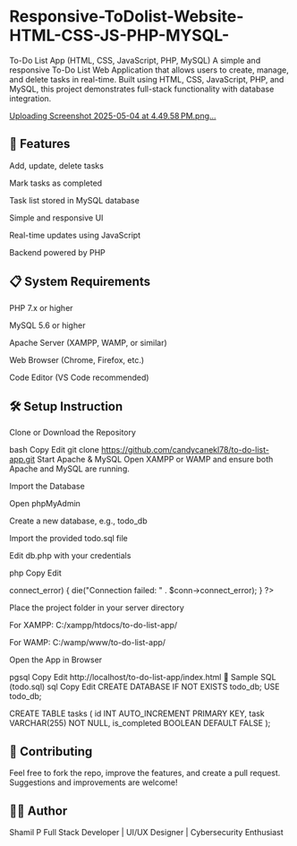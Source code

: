 # Responsive-ToDolist-Website-HTML-CSS-JS-PHP-MYSQL-


To-Do List App (HTML, CSS, JavaScript, PHP, MySQL)
A simple and responsive To-Do List Web Application that allows users to create, manage, and delete tasks in real-time. Built using HTML, CSS, JavaScript, PHP, and MySQL, this project demonstrates full-stack functionality with database integration.




[Uploading Screenshot 2025-05-04 at 4.49.58 PM.png…]()

🔧 Features
-----------------------------
Add, update, delete tasks

Mark tasks as completed

Task list stored in MySQL database

Simple and responsive UI

Real-time updates using JavaScript

Backend powered by PHP


📋 System Requirements
------------------------
PHP 7.x or higher

MySQL 5.6 or higher

Apache Server (XAMPP, WAMP, or similar)

Web Browser (Chrome, Firefox, etc.)

Code Editor (VS Code recommended)


🛠️ Setup Instruction
-------------------------------------
Clone or Download the Repository

bash
Copy
Edit
git clone https://github.com/candycanekl78/to-do-list-app.git
Start Apache & MySQL
Open XAMPP or WAMP and ensure both Apache and MySQL are running.

Import the Database

Open phpMyAdmin

Create a new database, e.g., todo_db

Import the provided todo.sql file

Edit db.php with your credentials

php
Copy
Edit
<?php
$host = 'localhost';
$user = 'root';       // default XAMPP user
$pass = '';           // default is empty
$db   = 'todo_db';    // database name

$conn = new mysqli($host, $user, $pass, $db);
if ($conn->connect_error) {
    die("Connection failed: " . $conn->connect_error);
}
?>
Place the project folder in your server directory

For XAMPP: C:/xampp/htdocs/to-do-list-app/

For WAMP: C:/wamp/www/to-do-list-app/

Open the App in Browser

pgsql
Copy
Edit
http://localhost/to-do-list-app/index.html
🧪 Sample SQL (todo.sql)
sql
Copy
Edit
CREATE DATABASE IF NOT EXISTS todo_db;
USE todo_db;

CREATE TABLE tasks (
  id INT AUTO_INCREMENT PRIMARY KEY,
  task VARCHAR(255) NOT NULL,
  is_completed BOOLEAN DEFAULT FALSE
);


🙌 Contributing
----------------------------
Feel free to fork the repo, improve the features, and create a pull request. Suggestions and improvements are welcome!

🧑‍💻 Author
---------------------------
Shamil P
Full Stack Developer | UI/UX Designer | Cybersecurity Enthusiast

